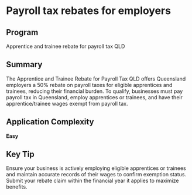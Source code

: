 # Payroll tax rebates for employers
  
## Program
Apprentice and trainee rebate for payroll tax QLD

## Summary
The Apprentice and Trainee Rebate for Payroll Tax QLD offers Queensland employers a 50% rebate on payroll taxes for eligible apprentices and trainees, reducing their financial burden. To qualify, businesses must pay payroll tax in Queensland, employ apprentices or trainees, and have their apprentice/trainee wages exempt from payroll tax.

## Application Complexity
**Easy**

## Key Tip
Ensure your business is actively employing eligible apprentices or trainees and maintain accurate records of their wages to confirm exemption status. Submit your rebate claim within the financial year it applies to maximize benefits.
